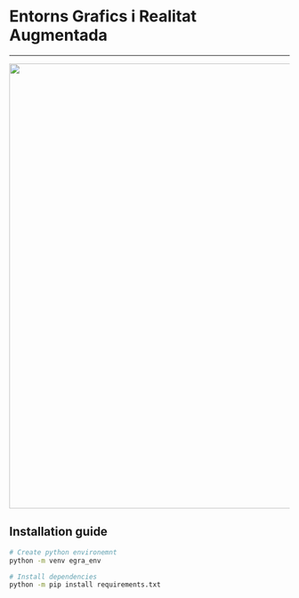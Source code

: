 # Entorns Grafics i Realitat Augmentada
---

<p align="center">
  <img src="https://user-images.githubusercontent.com/13052324/208716923-98d06375-4587-4169-956c-b46ffa5c4d6a.png" width="800">
</p>

## Installation guide
```bash
# Create python environemnt
python -m venv egra_env

# Install dependencies
python -m pip install requirements.txt
```
